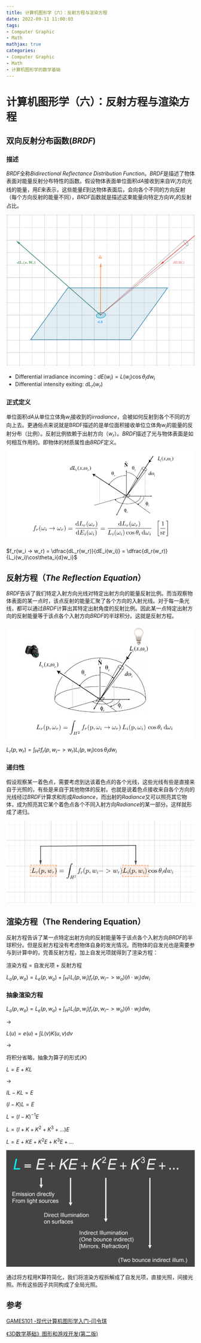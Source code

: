 ```yaml
---
title: 计算机图形学（六）：反射方程与渲染方程
date: 2022-09-11 11:00:03
tags:
- Computer Graphic
- Math
mathjax: true
categories:
- Computer Graphic
- Math
- 计算机图形学的数学基础
---
```


# 计算机图形学（六）：反射方程与渲染方程

## 双向反射分布函数($BRDF$)
### 描述
$BRDF$全称$Bidirectional\;Reflectance\;Distribution\;Function$。$BRDF$是描述了物体表面对能量反射分布特性的函数。假设物体表面单位面积$dA$接收到来自$W_i$方向光线的能量，用$E$来表示，这些能量$E$到达物体表面后，会向各个不同的方向反射（每个方向反射的能量不同），$BRDF$函数就是描述这束能量向特定方向$W_r$的反射占比。

![BRDF](计算机图形学（六）：反射方程与渲染方程/1.jpg)

- Differential irradiance incoming：$dE(w_i) = L(w_i)\cos\theta_i{d}w_i$
- Differential intensity exiting: $dL_r(w_r)$ 

### 正式定义

单位面积$dA$从单位立体角$w_i$接收到的$irradiance$，会被如何反射到各个不同的方向上去。更通俗点来说就是BRDF描述的是单位面积接收单位立体角$w_i$的能量的反射分布（比例）。反射比例依赖于出射方向（$w_r$）。$BRDF$描述了光与物体表面是如何相互作用的。即物体的材质属性由$BRDF$定义。

![BRDF](计算机图形学（六）：反射方程与渲染方程/2.png)

$f_r(w_i -> w_r) = \dfrac{dL_r(w_r)}{dE_i(w_i)} = \dfrac{dl_r(w_r)}{L_i(w_i)\cos\theta_i{d}w_i}$

## 反射方程（$The\;Reflection\;Equation$）
$BRDF$告诉了我们特定入射方向光线对特定出射方向的能量反射比例。而当观察物体表面的某一点时，该点反射的能量汇聚了各个方向的入射光线。对于每一条光线，都可以通过$BRDF$计算出其特定出射角度的反射比例。因此某一点特定出射方向的反射能量等于该点各个入射方向$BRDF$的半球积分。这就是反射方程。

![BRDF](计算机图形学（六）：反射方程与渲染方程/3.png)

$L_r(p, w_r) = \int_{H^2}f_r(p, w_i -> w_r)L_i(p, w_i)\cos\theta_i{d}w_i$

### 递归性
假设观察某一着色点，需要考虑到达该着色点的各个光线，这些光线有些是直接来自于光照的，有些是来自于其他物体的反射。也就是说着色点接收来自各个方向的光线经过$BRDF$计算求和形成$Radiance$，而出射的$Radiance$又可以照亮其它物体，成为照亮其它某个着色点各个不同入射方向$Radiance$的某一部分。这样就形成了递归。

![BRDF](计算机图形学（六）：反射方程与渲染方程/4.jpg)

## 渲染方程（The Rendering Equation）
反射方程告诉了某一点特定出射方向的反射能量等于该点各个入射方向$BRDF$的半球积分。但是反射方程没有考虑物体自身的发光情况。而物体的自发光也是需要参与到计算中的，完善反射方程，加上自发光项就得到了渲染方程：

渲染方程 = 自发光项 + 反射方程

$L_o(p, w_o) = L_e(p, w_o) + \int_{H^2}L_i(p, w_i)f_r(p, w_i -> w_o)(\hat{n}\cdot{w_i})dw_i$

### 抽象渲染方程

$L_o(p, w_o) = L_e(p, w_o) + \int_{H^2}L_i(p, w_i)f_r(p, w_i -> w_o)(\hat{n}\cdot{w_i})dw_i$

->

$L(u) = e(u) + \int{L(v)}K(u,v)dv$

-> 

将积分省略，抽象为算子的形式($K$)

$L = E + KL$

->

$IL-KL = E$

$(I-K)L = E$

$L = (I-K)^{-1}E$

$L = (I +K+K^2+K^3+...)E$

$L = E + KE + K^2E + K^3E+...$


![BRDF](计算机图形学（六）：反射方程与渲染方程/6.jpg)

通过将方程用K算符简化，我们将渲染方程拆解成了自发光项，直接光照，间接光照。所有这些因子共同构成了全局光照。

## 参考

[GAMES101 -现代计算机图形学入门-闫令琪](https://www.bilibili.com/video/BV1X7411F744?p=15&vd_source=b3b87210888ec87be647603921054a36)

[《3D数学基础》图形和游戏开发(第二版)](https://item.jd.com/12659881.html)

